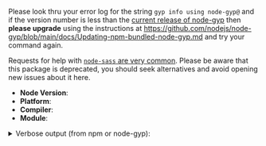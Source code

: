 <!--
Thank you for reporting an issue!

Remember, this issue tracker is for reporting issues ONLY with node-gyp.

If you have an issue installing a specific module, please file an issue on
that module's issue tracker (`npm issues modulename`). Open issue here only if
you are sure this is an issue with node-gyp, not with the module you are
trying to build.

Fill out the form below. We probably won't investigate an issue that does not
provide the basic information we require.

-->

Please look thru your error log for the string `gyp info using node-gyp@` and if the version number is less than the [current release of node-gyp](https://github.com/nodejs/node-gyp/releases) then **please upgrade** using the instructions at https://github.com/nodejs/node-gyp/blob/main/docs/Updating-npm-bundled-node-gyp.md and try your command again.

Requests for help with [`node-sass` are very common](https://github.com/nodejs/node-gyp/issues?q=label%3A%22Node+Sass+--%3E+Dart+Sass%22). Please be aware that this package is deprecated, you should seek alternatives and avoid opening new issues about it here.

- **Node Version**: <!-- `node -v` and `npm -v` -->
- **Platform**: <!-- `uname -a` (UNIX), or `systeminfo | findstr /B /C:"OS Name" /C:"OS Version" /C:"System Type"` (Windows) -->
- **Compiler**: <!-- `cc -v` (UNIX) or `msbuild /version & cl` (Windows) -->
- **Module**: <!-- what you tried to build/install -->

<details><summary>Verbose output (from npm or node-gyp):</summary>

```
Paste your log here, between the backticks. It can be:
  - npm --verbose output,
  - or contents of npm-debug.log,
  - or output of node-gyp rebuild --verbose.
Include the command you were trying to run.

This should look like this:

>npm --verbose
npm info it worked if it ends with ok
npm verb cli [
npm verb cli   'C:\\...\\node\\13.9.0\\x64\\node.exe',
npm verb cli   'C:\\...\\node\\13.9.0\\x64\\node_modules\\npm\\bin\\npm-cli.js',
npm verb cli   '--verbose'
npm verb cli ]
npm info using npm@6.13.7
npm info using node@v13.9.0

Usage: npm <command>
(...)
```

</details>

<!-- Any further details -->
